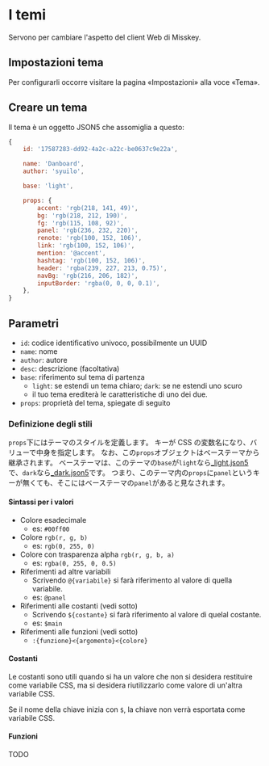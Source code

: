 # I temi

Servono per cambiare l'aspetto del client Web di Misskey.

## Impostazioni tema

Per configurarli occorre visitare la pagina «Impostazioni» alla voce «Tema».

## Creare un tema

Il tema è un oggetto JSON5 che assomiglia a questo:

```js
{
	id: '17587283-dd92-4a2c-a22c-be0637c9e22a',

	name: 'Danboard',
	author: 'syuilo',

	base: 'light',

	props: {
		accent: 'rgb(218, 141, 49)',
		bg: 'rgb(218, 212, 190)',
		fg: 'rgb(115, 108, 92)',
		panel: 'rgb(236, 232, 220)',
		renote: 'rgb(100, 152, 106)',
		link: 'rgb(100, 152, 106)',
		mention: '@accent',
		hashtag: 'rgb(100, 152, 106)',
		header: 'rgba(239, 227, 213, 0.75)',
		navBg: 'rgb(216, 206, 182)',
		inputBorder: 'rgba(0, 0, 0, 0.1)',
	},
}
```

## Parametri

- `id`: codice identificativo univoco, possibilmente un UUID
- `name`: nome
- `author`: autore
- `desc`: descrizione (facoltativa)
- `base`: riferimento sul tema di partenza
  - `light`: se estendi un tema chiaro; `dark`: se ne estendi uno scuro
  - il tuo tema erediterà le caratteristiche di uno dei due.
- `props`: proprietà del tema, spiegate di seguito

### Definizione degli stili

`props`下にはテーマのスタイルを定義します。
キーが CSS の変数名になり、バリューで中身を指定します。
なお、この`props`オブジェクトはベーステーマから継承されます。
ベーステーマは、このテーマの`base`が`light`なら[_light.json5]で、`dark`なら[_dark.json5]です。
つまり、このテーマ内の`props`に`panel`というキーが無くても、そこにはベーステーマの`panel`があると見なされます。

[_light.json5]: https://github.com/misskey-dev/misskey/blob/develop/packages/frontend/src/themes/_light.json5
[_dark.json5]: https://github.com/misskey-dev/misskey/blob/develop/packages/frontend/src/themes/_dark.json5

#### Sintassi per i valori

- Colore esadecimale
  - es: `#00ff00`
- Colore `rgb(r, g, b)`
  - es: `rgb(0, 255, 0)`
- Colore con trasparenza alpha `rgb(r, g, b, a)`
  - es: `rgba(0, 255, 0, 0.5)`
- Riferimenti ad altre variabili
  - Scrivendo `@{variabile}` si farà riferimento al valore di quella variabile.
  - es: `@panel`
- Riferimenti alle costanti (vedi sotto)
  - Scrivendo `${costante}` si farà riferimento al valore di quelal costante.
  - es: `$main`
- Riferimenti alle funzioni (vedi sotto)
  - `:{funzione}<{argomento}<{colore}`

#### Costanti

Le costanti sono utili quando si ha un valore che non si desidera restituire come variabile CSS, ma si desidera riutilizzarlo come valore di un'altra variabile CSS.

Se il nome della chiave inizia con `$`, la chiave non verrà esportata come variabile CSS.

#### Funzioni

TODO
